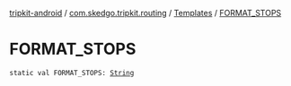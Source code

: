 [tripkit-android](../../index.md) / [com.skedgo.tripkit.routing](../index.md) / [Templates](index.md) / [FORMAT_STOPS](./-f-o-r-m-a-t_-s-t-o-p-s.md)

# FORMAT_STOPS

`static val FORMAT_STOPS: `[`String`](https://kotlinlang.org/api/latest/jvm/stdlib/kotlin/-string/index.html)
